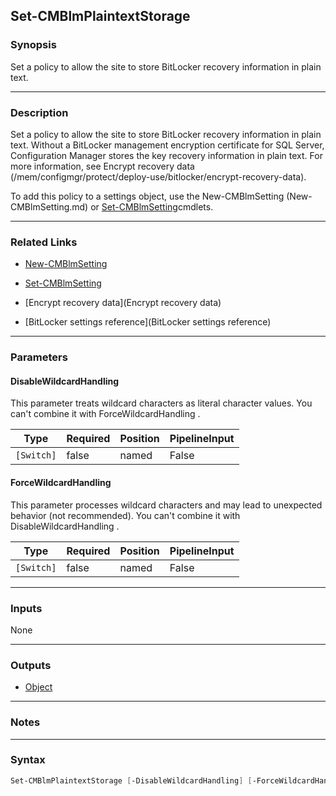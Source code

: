 Set-CMBlmPlaintextStorage
-------------------------




### Synopsis
Set a policy to allow the site to store BitLocker recovery information in plain text.



---


### Description

Set a policy to allow the site to store BitLocker recovery information in plain text. Without a BitLocker management encryption certificate for SQL Server, Configuration Manager stores the key recovery information in plain text. For more information, see Encrypt recovery data (/mem/configmgr/protect/deploy-use/bitlocker/encrypt-recovery-data).



To add this policy to a settings object, use the New-CMBlmSetting (New-CMBlmSetting.md) or [Set-CMBlmSetting](Set-CMBlmSetting.md)cmdlets.



---


### Related Links
* [New-CMBlmSetting](New-CMBlmSetting)



* [Set-CMBlmSetting](Set-CMBlmSetting)



* [Encrypt recovery data](Encrypt recovery data)



* [BitLocker settings reference](BitLocker settings reference)





---


### Parameters
#### **DisableWildcardHandling**

This parameter treats wildcard characters as literal character values. You can't combine it with ForceWildcardHandling .






|Type      |Required|Position|PipelineInput|
|----------|--------|--------|-------------|
|`[Switch]`|false   |named   |False        |



#### **ForceWildcardHandling**

This parameter processes wildcard characters and may lead to unexpected behavior (not recommended). You can't combine it with DisableWildcardHandling .






|Type      |Required|Position|PipelineInput|
|----------|--------|--------|-------------|
|`[Switch]`|false   |named   |False        |





---


### Inputs
None





---


### Outputs
* [Object](https://learn.microsoft.com/en-us/dotnet/api/System.Object)






---


### Notes




---


### Syntax
```PowerShell
Set-CMBlmPlaintextStorage [-DisableWildcardHandling] [-ForceWildcardHandling] [<CommonParameters>]
```
